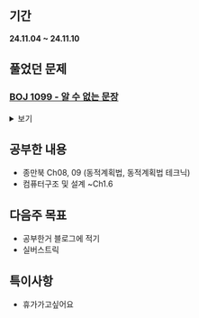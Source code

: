 ## 기간
**24.11.04 ~ 24.11.10**

## 풀었던 문제

### [BOJ 1099 - 알 수 없는 문장](https://www.acmicpc.net/problem/1099)
<details>
<summary>보기</summary> 

- 정보
    - Tier: GoldⅢ
    - Tag: DP

- 타임라인
    - Problem Open: 11/12 12:00?
    - Tag Open: 11/12 12:00?
    - Solve: 11/12 12:50

- 풀이
    - memo[i] = i번째 문자부터 시작하는 문장의 최솟값
    - 코드 참조

- 회고
    - 범위 제대로..
    - [더 나은 방식](https://www.acmicpc.net/source/84850016) -> 정렬하여 문자의 개수가 일치하는지 확인하는 방법
 
- 코드
  - ```cpp
    #include <iostream>
    #include <vector>
    
    #define MAX_COST 51
    
    using namespace std;
    
    int N;
    string target;
    vector <string> words;
    vector <int> minValue;
    
    int getCost(string &str1, string &str2) {
        if (str1.size() != str2.size()) return -1;
    
        // count alphabet EA
        vector <int> alpha1(26);
        vector <int> alpha2(26);
        for (int i = 0; i < int(str1.size()); i++) {
            alpha1[str1[i] - 'a']++;
            alpha2[str2[i] - 'a']++;
        }
    
        // count cost
        int result;
        if (alpha1 == alpha2) {
            result = 0;
            for (int i = 0; i < int(str1.size()); i++) {
                if (str1[i] != str2[i]) result++;
            }
        } else {
            result = -1;
        }
    
        return result;
    }
    
    int solve(int start) {
        if (start == int(target.size())) return 0;
    
        int &ret = minValue[start];
        if (ret == -1) {
            ret = MAX_COST;
    
            for (string &word : words) {
                string str = target.substr(start, word.size());
                int cost = getCost(str, word);
    
                if (cost == -1) continue;
                ret = min(ret, cost + solve(start + word.size()));
            }
        }
        return ret;
    }
    
    int main() {
        // fastIO
        ios_base::sync_with_stdio(false);
        cin.tie(NULL); cout.tie(NULL);
    
        // init && input;
        cin >> target >> N;
    
        words.resize(N);
        minValue.resize(int(target.size()), -1);
    
        for (string &str : words) {
            cin >> str;
        }
    
        // solve
        int ans = solve(0);
        cout << (ans == MAX_COST ? -1 : ans);
        return 0;
    }
    ```

</details>

## 공부한 내용
- 종만북 Ch08, 09 (동적계획법, 동적계획법 테크닉)
- 컴퓨터구조 및 설계 ~Ch1.6

## 다음주 목표
- 공부한거 블로그에 적기
- 실버스트릭

## 특이사항
- 휴가가고싶어요
